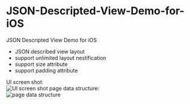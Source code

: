 # JSON-Descripted-View-Demo-for-iOS
JSON Descripted View Demo for iOS
- JSON described view layout
- support unlimited layout nestification
- support size attribute
- support padding attribute

UI screen shot:   
![UI screen shot](http://7xt49n.com1.z0.glb.clouddn.com/SimulatorScreenShot.png)
page data structure:    
![page data structure](http://7xt49n.com1.z0.glb.clouddn.com/PageData.png)



